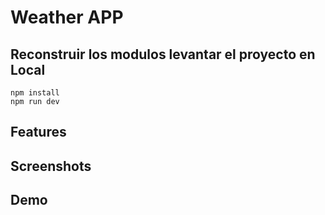 # Weather APP



## Reconstruir los modulos levantar el proyecto en Local
```
npm install
npm run dev
```

## Features




## Screenshots

<div align="center">
</div>

<div align="center">
</div>

<div align="center">
</div>


## Demo

